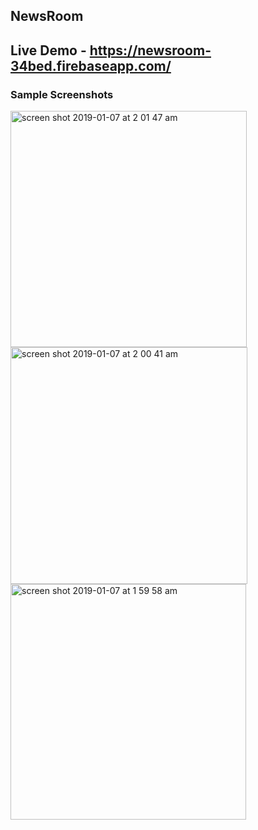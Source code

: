 ## NewsRoom
## Live Demo - https://newsroom-34bed.firebaseapp.com/
### Sample Screenshots
<img width="378" alt="screen shot 2019-01-07 at 2 01 47 am" src="https://user-images.githubusercontent.com/13884296/50741249-6f798880-1220-11e9-8744-181986b827aa.png">
<img width="379" alt="screen shot 2019-01-07 at 2 00 41 am" src="https://user-images.githubusercontent.com/13884296/50741250-71434c00-1220-11e9-8888-f00c85496721.png">
<img width="377" alt="screen shot 2019-01-07 at 1 59 58 am" src="https://user-images.githubusercontent.com/13884296/50741251-73a5a600-1220-11e9-8e70-5b97bf8c64a1.png">
